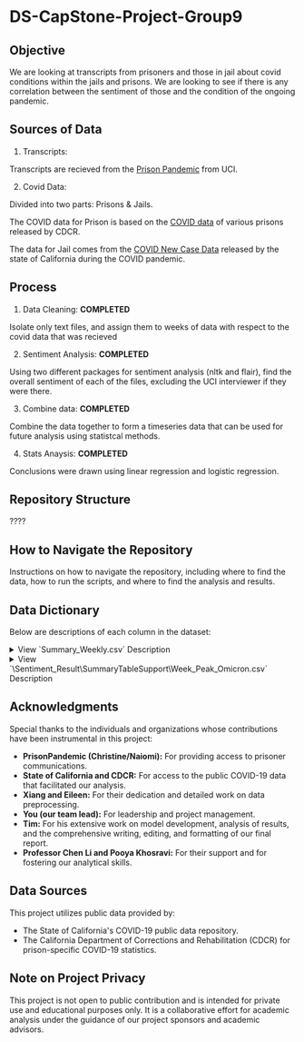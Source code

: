 

# DS-CapStone-Project-Group9
## Objective
We are looking at transcripts from prisoners and those in jail about covid conditions within the jails and prisons. We are looking to see if there is any correlation between the sentiment of those and the condition of the ongoing pandemic.

## Sources of Data
1. Transcripts:

  Transcripts are recieved from the [Prison Pandemic](https://prisonpandemic.uci.edu) from UCI.

2. Covid Data:

  Divided into two parts: Prisons & Jails.

  The COVID data for Prison is based on the [COVID data](https://catalog.data.gov/dataset/cdcr-population-covid-19-tracking) of various prisons released by CDCR.

  The data for Jail comes from the [COVID New Case Data](https://data.ca.gov/dataset/covid-19-time-series-metrics-by-county-and-state-archived "released by the state of California") released by the state of California during the COVID pandemic.
  

## Process
1. Data Cleaning: **COMPLETED**

  Isolate only text files, and assign them to weeks of data with respect to the covid data that was recieved

2. Sentiment Analysis: **COMPLETED**

  Using two different packages for sentiment analysis (nltk and flair), find the overall sentiment of each of the files, excluding the UCI interviewer if they were there.

3. Combine data: **COMPLETED**

  Combine the data together to form a timeseries data that can be used for future analysis using statistcal methods.

4. Stats Anaysis: **COMPLETED**
  
  Conclusions were drawn using linear regression and logistic regression.


## Repository Structure
????


## How to Navigate the Repository
Instructions on how to navigate the repository, including where to find the data, how to run the scripts, and where to find the analysis and results.

## Data Dictionary

Below are descriptions of each column in the dataset:

<details>
<summary>View `Summary_Weekly.csv` Description</summary>


### `file_name`

**Description**: 
- This column is titled "File Name" and contains the names of the transcript files. Each entry in this column corresponds to a unique file, representing the source document for the associated data.

**Note**:
- This table includes only the files with names ending in `Full.txt`, indicating that it contains exclusively the complete versions of the transcripts. It does not encompass files that are fragments or other variants from the original collection provided.


### `is_call`

**Description**: 
- The column named "is_call" indicates the nature of the transcript. This column uses a binary system to differentiate between calls and letters.

**Values**: 
- In this column, a value of `1` signifies that the transcript originates from a call, whereas a value of `0` indicates that the transcript is from a letter.


### `length`

**Description**: 
- This column, labeled "length", represents the length of the transcript text. It quantifies the amount of content in each transcript.

**Measurement**: 
- The length is measured in terms of the number of characters (including spaces) or words, depending on the transcript's specific configuration.


### `Flair_Sentiment_Indicator`

 **Description**: 
- The "Flair_Sentiment_Indicator" column is a binary representation of the sentiment analysis outcomes as determined by the "FlairSentiment" column. This column simplifies the sentiment classification into a numeric format.

 **Values**: 
 - A value of `1` in this column indicates a positive sentiment, corresponding to instances where "FlairSentiment" is labeled as "POSITIVE". Conversely, a value of `0` signifies a negative sentiment, corresponding to instances where "FlairSentiment" is "NEGATIVE".


### `FlairSentiment`

**Description**: 
- The "FlairSentiment" column represents the sentiment orientation of each transcript as determined by the Flair natural language processing tool. This column categorizes the overall emotional tone conveyed in the transcript.

**Values**:  
- Sentiments in this column are typically labeled as "POSITIVE" or "NEGATIVE", reflecting the general sentiment detected in the text of the transcript. Those labels are derived from an automated sentiment analysis process.

### `FlairPolarity`

**Description**:  
- The "FlairPolarity" column quantifies the likelihood of a transcript being either positive or negative. This is represented as a numerical value, reflecting the degree of sentiment polarity detected in the transcript.

**Values**:  
- Positive numbers in this column indicate a positive sentiment, suggesting that the transcript is more likely to convey a positive tone.
- Negative numbers signify a negative sentiment, implying that the transcript is more likely to have a negative emotional context.

**Calculation**: 
- These values are the result of sentiment analysis performed by the Flair tool, which calculates the probability of the sentiment being positive or negative, based on the content of the transcript.

### `NLTK_Negative`

**Description**:  
The "NLTK_Negative" column represents the negative sentiment score of each transcript, as determined by the Natural Language Toolkit (NLTK). This score quantifies the extent of negative sentiment expressed in the transcript.

**Calculation**:  
- The score is a numerical value, calculated using NLTK's sentiment analysis tools, which assess the text to determine the presence and intensity of negative emotions or expressions.
- Higher scores in this column indicate a stronger presence of negative sentiment within the transcript.


### `NLTK_Neutral`

**Description**:  
The "NLTK_Neutral" column indicates the neutral sentiment score of each transcript, as calculated by the Natural Language Toolkit (NLTK). This score measures the level of neutral or non-emotional content present in the transcript.

**Calculation**:  
- The score is derived from NLTK's sentiment analysis capabilities, which analyze the text to gauge the extent of neutrality in the expressed sentiments.
- A higher score in this column suggests a greater presence of neutral language or a lack of strong emotional sentiment in the transcript.


### `NLTK_Positive`

**Description**:  
The "NLTK_Positive" column reflects the positive sentiment score of each transcript, as determined by the Natural Language Toolkit (NLTK). This score represents the degree to which positive emotions or attitudes are expressed in the transcript.

**Calculation**:  
- Utilizing NLTK's sentiment analysis tools, this score is computed by evaluating the text to identify and quantify expressions of positivity.
- A higher score in this column indicates a stronger presence of positive sentiment, suggesting a more optimistic or affirmative tone in the transcript.


### `NLTK_Compound`

**Description**:  
The "NLTK_Compound" column presents the compound sentiment score for each transcript, as calculated by the Natural Language Toolkit (NLTK). This score is a composite measure that encapsulates the overall sentiment expressed in the transcript, combining positive, negative, and neutral evaluations.

**Calculation**:  
- This score is derived from a holistic sentiment analysis using NLTK, where it aggregates individual sentiment scores (positive, negative, and neutral) into a single compound value.
- The compound score ranges from -1 to 1, with negative values indicating overall negative sentiment, positive values indicating overall positive sentiment, and values near zero suggesting a more neutral or balanced sentiment.


### `Date`

**Description**:  
The "Date" column is reflects the specific day when the transcript was created.

**Format**:  
- Dates are formatted in a standard date format, YYYY-MM-DD (Year-Month-Day)


### `Facility Name`

**Description**:  
The "Facility Name" column indicates the name of the facility associated with each transcript. 

**Details**:  
- The names listed in this column are as provided by the sponsors of the data.



### `CDCR Official Name`

**Description**:  
The "CDCR Official Name" column specifies the official name of the facility associated with each transcript, as used in the California Department of Corrections and Rehabilitation (CDCR) COVID Data. This name is the formal designation of the facility in CDCR records and reports.


### `Prison or County Population`

**Description**:  
The "Prison or County Population" column indicates the population relevant to the location from which each transcript originates. The population figure provided depends on whether the transcript is associated with a jail or a prison.

**Details**:  
- When a transcript originates from a jail, this column reflects the population of the corresponding county.
- Conversely, for transcripts associated with a prison, the population figure represents the inmate count of that prison as of November 2023.


### `County`

**Description**:  
The "County" column identifies the county in which the facility associated with each transcript is located.

**Details**:  
- This column lists the name of the county where each facility, whether a jail or a prison, is situated.

### `Level`

**Description**:  
The "Level" column categorizes each facility associated with the transcripts according to its administrative classification. This classification reflects the governance level of the facility, providing insight into the type of jurisdiction it falls under.

**Categories**:  
- The values in this column can be "State", "County", or "Federal", each indicating the administrative level of the facility from which the transcript originates.
- "State" refers to facilities governed at the state level.
- "County" denotes facilities that are administered by local county authorities.
- "Federal" implies facilities under the jurisdiction of the federal government.


### `Type`

**Description**:  
The "Type" column specifies the type of facility associated with each transcript. This categorization helps in identifying the nature of the institution from which the transcript was sourced.

**Categories**:  
- The column includes three primary types of facilities: "Department", "Jail", and "Prison".
- "Department" generally is "Fire Camps"
- "Jail" indicates a local detention facility typically used for short-term incarceration or for individuals awaiting trial or sentencing.
- "Prison" denotes a state or federal facility used for long-term incarceration, usually for individuals who have been convicted of a crime.

### `Week Label`

**Description**:  
The "Week Label" column is designed to correlate each record with a specific time period. This labeling facilitates the association of each record to a designated week within a defined timeframe.

**Reference Table**:  
- The column references an accompanying table named `Week_Peak_Omicron.csv`, which details the week assignments from December 30, 2019, to December 31, 2023.
- In this reference table, the week starting from December 30, 2019, to January 5, 2020, is labeled as "week 0". Subsequent weeks follow a natural weekly progression, each assigned a unique sequential number.


### `Start Date`

**Description**:  
The "Start Date" column denotes the beginning date of the week as identified in the "Week Label" column. It marks the first day of the specific week to which the record is attributed.

**Format**:  
- Dates are formatted in a standard date format YYYY-MM-DD (Year-Month-Day).

**Context**:  
These "Start Date"and "End Date" columns are directly tied to the "Week Label" column, providing precise date ranges for each labeled week. For instance, if a record is assigned to "week 0" in the "Week Label" column, the "Start Date" and "End Date" would correspond to the start and end dates of that particular week.



### `End Date`

**Description**:  
 The "End Date" column denotes the last day of the week in the "Week Label" column. 

**Format**:  
- Like the "Start Date", "End Date" is also formatted in a standard date format (YYYY-MM-DD) .


**Context**:  
These "Start Date"and "End Date" columns are directly tied to the "Week Label" column, providing precise date ranges for each labeled week. For instance, if a record is assigned to "week 0" in the "Week Label" column, the "Start Date" and "End Date" would correspond to the start and end dates of that particular week.
 

### `Case Number`

**Description**:  
The "Case Number" column quantifies the number of new COVID-19 cases identified within the time frame of each week as defined by the "Week Label". It reflects the total count of newly reported COVID-19 cases for that specific week.

**Context**:  
- This data is tied to the corresponding "Week Label", providing a weekly snapshot of the COVID-19 case count.
- Each value in the "Case Number" column represents the new cases that emerged during the week designated by the "Week Label".


### `Case Rate`

**Description**:  
The "Case Rate" column represents the rate of new COVID-19 cases per week, calculated as the number of new cases (from the "Case Number" column) divided by the population(from the "Population" column) .

**Calculation**:  
- For records associated with a jail, the population used in the denominator is the total population of the corresponding county.
- For records related to a prison, the population figure is the inmate count of that prison as of November 2023.


### `Death Number`

**Description**:  
The "Death Number" column indicates the total number of new COVID-19 related deaths that occurred within each week as defined by the "Week Label". This figure represents the count of newly reported fatalities due to COVID-19 for that specific week.

**Context**:  
- The data in this column is directly linked to the corresponding "Week Label", providing a weekly record of the death associated with the COVID-19 pandemic.
- Each value in the "Death Number" column reflects the number of deaths attributed to COVID-19 during the designated week.

### `Death Rate`

**Description**:  
The "Death Rate" column calculates the rate of new COVID-19 related deaths per week, obtained by dividing the number of new deaths (from the "Death Number" column) by the relevant population(from the "Population" column).

**Calculation**:  
- For records associated with a jail, the population used in the denominator is the total population of the corresponding county.
- For records related to a prison, the population figure is the inmate count of that prison as of November 2023.


### `Prison Percent Occupied`

**Description**:  
The "Prison Percent Occupied" column indicates the current occupancy rate of the prison. This rate is expressed as a percentage, calculated relative to the total designed capacity of the prison.

**Calculation**:  
- The occupancy rate is calculated as the current number of inmates divided by the prison's total capacity, multiplied by 100 to convert it into a percentage.
- An occupancy rate of 100% signifies that the prison is at its full designed capacity. 
- Rates exceeding 100% indicate that the prison is operating beyond its intended capacity.

### `IsOverCapacity`

**Description**:  
The "IsOverCapacity" column serves as an indicator of whether a prison's current occupancy rate exceeds its designed capacity. It provides a straightforward binary representation of capacity overutilization.

**Values**:  
- A value of `1` in this column signifies that the prison is operating over its designed capacity, indicating overcrowding.
- A value of `0` indicates that the prison is within or below its designed capacity.
- Empty represent cases with no data available, which most of is jail facilities.

### `OverCapacityAmount`

**Description**:  
The "OverCapacityAmount" column quantifies the extent to which a prison's current occupancy exceeds or falls short of its designed capacity. This column provides numerical values that reflect the magnitude of overcapacity or undercapacity.

**Values**:  
- Positive numbers indicate the amount by which the prison's occupancy surpasses its designed capacity, representing overcrowding situations.
- Negative numbers signify that the prison's occupancy is below its designed capacity, indicating available space.
- Empty is used where data is not available.


### `is_Covid_Peak`

**Description**:  
The "is_Covid_Peak" column indicates whether a specific week (as denoted by the "Week Label") represents a peak period of COVID-19 cases. A week is marked as a peak period (marked as 1) when the number of new COVID-19 cases in California for that week exceeds a certain threshold. This threshold is defined as the median of the weekly new cases plus the standard deviation of the weekly new cases in California's COVID-19 data.

### `is_Omicron`

**Description**:  
The "is_Omicron" column identifies the weeks that fall within the duration of the Omicron variant's prevalence, as declared by the World Health Organization (WHO). 

### `is_Death_Peak`

**Description**:  
The "is_Death_Peak" column is used to indicate whether a specific week is a peak period for COVID-19 related deaths. Similar to "is_Covid_Peak", this column marks a week as a peak death period (makes as 1) if the number of COVID-19 related deaths in that week is significantly higher than average, based on specific criteria or thresholds relevant to the mortality data.

</details>

<details>
<summary>View `\Sentiment_Result\SummaryTableSupport\Week_Peak_Omicron.csv` Description</summary>


### `Week Label`


**Description**:  
The "Week Label" column is designed to correlate each record with a specific time period. This labeling facilitates the association of each record to a designated week within a defined timeframe. This table is utilized in the `Summary_Weekly.csv` file.

**Structure**:  
- This table details the week assignments from December 30, 2019, to December 31, 2023.
- In this table, the week starting from December 30, 2019, to January 5, 2020, is labeled as "week 0". Subsequent weeks follow a natural weekly progression, each assigned a unique sequential number.


### `Start Date`

**Description**:  
The "Start Date" column denotes the beginning date of the week as identified in the "Week Label" column. It marks the first day of the specific week to which the record is attributed.

**Format**:  
- Dates are formatted in a standard date format YYYY-MM-DD (Year-Month-Day).

**Context**:  
These "Start Date"and "End Date" columns are directly tied to the "Week Label" column, providing precise date ranges for each labeled week. For instance, if a record is assigned to "week 0" in the "Week Label" column, the "Start Date" and "End Date" would correspond to the start and end dates of that particular week.



### `End Date`

**Description**:  
 The "End Date" column denotes the last day of the week in the "Week Label" column. 

**Format**:  
- Like the "Start Date", "End Date" is also formatted in a standard date format (YYYY-MM-DD) .


**Context**:  
These "Start Date"and "End Date" columns are directly tied to the "Week Label" column, providing precise date ranges for each labeled week. For instance, if a record is assigned to "week 0" in the "Week Label" column, the "Start Date" and "End Date" would correspond to the start and end dates of that particular week.


 ### `Weekly Cases`

**Description**:  
The "Weekly Cases" column quantifies the number of new COVID-19 cases identified within the time frame of each week as defined by the "Week Label". It reflects the total count of newly reported COVID-19 cases for that specific week.

**Context**:  
- This data is tied to the corresponding "Week Label", providing a weekly snapshot of the COVID-19 case count.
- Each value in the "Weekly Cases" column represents the new cases that emerged during the week designated by the "Week Label".


### `is_Peak`

**Description**:  
The "is_Peak" column indicates whether a specific week (as denoted by the "Week Label") represents a peak period of COVID-19 cases. A week is marked as a peak period (marked as 1) when the number of new COVID-19 cases in California for that week exceeds a certain threshold. This threshold is defined as the median of the weekly new cases plus the standard deviation of the weekly new cases in California's COVID-19 data.

### `Weekly Deaths`

**Description**:  
The "Death Number" column indicates the total number of new COVID-19 related deaths that occurred within each week as defined by the "Week Label". This figure represents the count of newly reported fatalities due to COVID-19 for that specific week.

**Context**:  
- The data in this column is directly linked to the corresponding "Week Label", providing a weekly record of the death associated with the COVID-19 pandemic.
- Each value in the "Death Number" column reflects the number of deaths attributed to COVID-19 during the designated week.

### `is_Omicron`

**Description**:  
The "is_Omicron" column identifies the weeks that fall within the duration of the Omicron variant's prevalence, as declared by the World Health Organization (WHO). 

### `is_Death_Peak`

**Description**:  
The "is_Death_Peak" column is used to indicate whether a specific week is a peak period for COVID-19 related deaths. Similar to "is_Covid_Peak", this column marks a week as a peak death period (makes as 1) if the number of COVID-19 related deaths in that week is significantly higher than average, based on specific criteria or thresholds relevant to the mortality data.


</details>

## Acknowledgments

Special thanks to the individuals and organizations whose contributions have been instrumental in this project:

- **PrisonPandemic (Christine/Naiomi):** For providing access to prisoner communications.
- **State of California and CDCR:** For access to the public COVID-19 data that facilitated our analysis.
- **Xiang and Eileen:** For their dedication and detailed work on data preprocessing.
- **You (our team lead):** For leadership and project management.
- **Tim:** For his extensive work on model development, analysis of results, and the comprehensive writing, editing, and formatting of our final report.
- **Professor Chen Li and Pooya Khosravi:** For their support and for fostering our analytical skills.

## Data Sources

This project utilizes public data provided by:

- The State of California's COVID-19 public data repository.
- The California Department of Corrections and Rehabilitation (CDCR) for prison-specific COVID-19 statistics.

## Note on Project Privacy

This project is not open to public contribution and is intended for private use and educational purposes only. It is a collaborative effort for academic analysis under the guidance of our project sponsors and academic advisors.